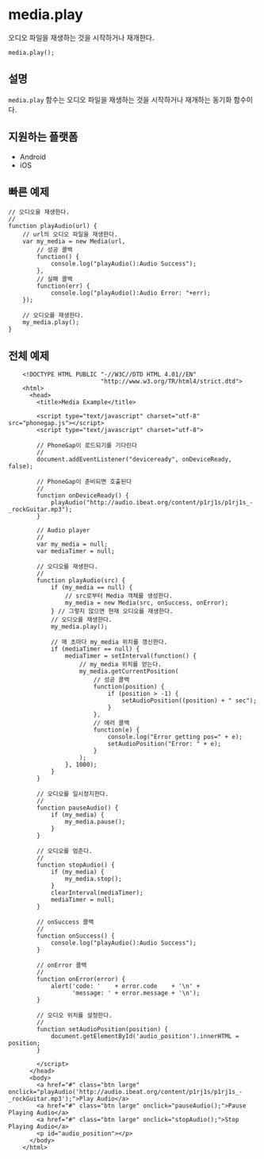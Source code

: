 media.play
==========

오디오 파일을 재생하는 것을 시작하거나 재개한다.

    media.play();


설명
-----------

`media.play` 함수는 오디오 파일을 재생하는 것을 시작하거나 재개하는 동기화 함수이다.  

지원하는 플랫폼
-------------------

- Android
- iOS
    
빠른 예제
-------------

    // 오디오을 재생한다.
    //
    function playAudio(url) {
        // url의 오디오 파일을 재생한다.
        var my_media = new Media(url,
            // 성공 콜백 
            function() {
                console.log("playAudio():Audio Success");
            },
            // 실패 콜백
            function(err) {
                console.log("playAudio():Audio Error: "+err);
        });

        // 오디오를 재생한다.
        my_media.play();
    }


전체 예제
------------

        <!DOCTYPE HTML PUBLIC "-//W3C//DTD HTML 4.01//EN"
                              "http://www.w3.org/TR/html4/strict.dtd">
        <html>
          <head>
            <title>Media Example</title>
        
            <script type="text/javascript" charset="utf-8" src="phonegap.js"></script>
            <script type="text/javascript" charset="utf-8">
        
            // PhoneGap이 로드되기를 기다린다
            //
            document.addEventListener("deviceready", onDeviceReady, false);
        
            // PhoneGap이 준비되면 호출된다
            //
            function onDeviceReady() {
                playAudio("http://audio.ibeat.org/content/p1rj1s/p1rj1s_-_rockGuitar.mp3");
            }
        
            // Audio player
            //
            var my_media = null;
            var mediaTimer = null;
        
            // 오디오를 재생한다.
            //
            function playAudio(src) {
            	if (my_media == null) {
                	// src로부터 Media 객체를 생성한다.
                	my_media = new Media(src, onSuccess, onError);
            	} // 그렇지 않으면 현재 오디오를 재생한다.
                // 오디오를 재생한다.
                my_media.play();
        
                // 매 초마다 my_media 위치를 갱신한다.
                if (mediaTimer == null) {
                    mediaTimer = setInterval(function() {
                        // my_media 위치를 얻는다.
                        my_media.getCurrentPosition(
                            // 성공 콜백 
                            function(position) {
                                if (position > -1) {
                                    setAudioPosition((position) + " sec");
                                }
                            },
                            // 에러 콜백
                            function(e) {
                                console.log("Error getting pos=" + e);
                                setAudioPosition("Error: " + e);
                            }
                        );
                    }, 1000);
                }
            }
        
            // 오디오를 일시정지한다.
            // 
            function pauseAudio() {
                if (my_media) {
                    my_media.pause();
                }
            }
        
            // 오디오를 멈춘다.
            // 
            function stopAudio() {
                if (my_media) {
                    my_media.stop();
                }
                clearInterval(mediaTimer);
                mediaTimer = null;
            }
        
            // onSuccess 콜백
            //
            function onSuccess() {
                console.log("playAudio():Audio Success");
            }
        
            // onError 콜백
            //
            function onError(error) {
                alert('code: '    + error.code    + '\n' + 
                      'message: ' + error.message + '\n');
            }
        
            // 오디오 위치를 설정한다.
            // 
            function setAudioPosition(position) {
                document.getElementById('audio_position').innerHTML = position;
            }
        
            </script>
          </head>
          <body>
            <a href="#" class="btn large" onclick="playAudio('http://audio.ibeat.org/content/p1rj1s/p1rj1s_-_rockGuitar.mp3');">Play Audio</a>
            <a href="#" class="btn large" onclick="pauseAudio();">Pause Playing Audio</a>
            <a href="#" class="btn large" onclick="stopAudio();">Stop Playing Audio</a>
            <p id="audio_position"></p>
          </body>
        </html>
